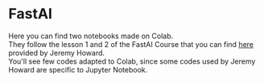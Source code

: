 # FastAI

Here you can find two notebooks made on Colab.    
They follow the lesson 1 and 2 of the FastAI Course that you can find [here](https://course.fast.ai/) provided by Jeremy Howard.    
You'll see few codes adapted to Colab, since some codes used by Jeremy Howard are specific to Jupyter Notebook.

